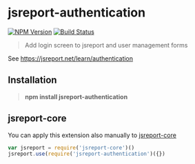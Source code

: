 # jsreport-authentication
[![NPM Version](http://img.shields.io/npm/v/jsreport-authentication.svg?style=flat-square)](https://npmjs.com/package/jsreport-authentication)
[![Build Status](https://travis-ci.org/jsreport/jsreport-authentication.png?branch=master)](https://travis-ci.org/jsreport/jsreport-authentication)

> Add login screen to jsreport and user management forms

See https://jsreport.net/learn/authentication

## Installation

> **npm install jsreport-authentication**

## jsreport-core
You can apply this extension also manually to [jsreport-core](https://github.com/jsreport/jsreport-core)

```js
var jsreport = require('jsreport-core')()
jsreport.use(require('jsreport-authentication')({})
```
